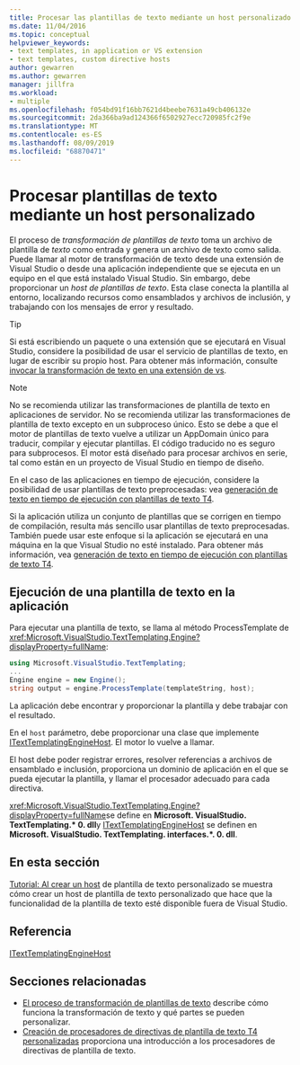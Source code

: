 ```yaml
---
title: Procesar las plantillas de texto mediante un host personalizado
ms.date: 11/04/2016
ms.topic: conceptual
helpviewer_keywords:
- text templates, in application or VS extension
- text templates, custom directive hosts
author: gewarren
ms.author: gewarren
manager: jillfra
ms.workload:
- multiple
ms.openlocfilehash: f054bd91f16bb7621d4beebe7631a49cb406132e
ms.sourcegitcommit: 2da366ba9ad124366f6502927ecc720985fc2f9e
ms.translationtype: MT
ms.contentlocale: es-ES
ms.lasthandoff: 08/09/2019
ms.locfileid: "68870471"
---
```

# <a name="process-text-templates-by-using-a-custom-host"></a>Procesar plantillas de texto mediante un host personalizado

El proceso de *transformación de plantillas de texto* toma un archivo de plantilla de *texto* como entrada y genera un archivo de texto como salida. Puede llamar al motor de transformación de texto desde una extensión de Visual Studio o desde una aplicación independiente que se ejecuta en un equipo en el que está instalado Visual Studio. Sin embargo, debe proporcionar un *host de plantillas de texto*. Esta clase conecta la plantilla al entorno, localizando recursos como ensamblados y archivos de inclusión, y trabajando con los mensajes de error y resultado.

> [!TIP]
> Si está escribiendo un paquete o una extensión que se ejecutará en Visual Studio, considere la posibilidad de usar el servicio de plantillas de texto, en lugar de escribir su propio host. Para obtener más información, consulte [invocar la transformación de texto en una extensión de vs](../modeling/invoking-text-transformation-in-a-vs-extension.md).

> [!NOTE]
> No se recomienda utilizar las transformaciones de plantilla de texto en aplicaciones de servidor. No se recomienda utilizar las transformaciones de plantilla de texto excepto en un subproceso único. Esto se debe a que el motor de plantillas de texto vuelve a utilizar un AppDomain único para traducir, compilar y ejecutar plantillas. El código traducido no es seguro para subprocesos. El motor está diseñado para procesar archivos en serie, tal como están en un proyecto de Visual Studio en tiempo de diseño.
>
> En el caso de las aplicaciones en tiempo de ejecución, considere la posibilidad de usar plantillas de texto preprocesadas: vea [generación de texto en tiempo de ejecución con plantillas de texto T4](../modeling/run-time-text-generation-with-t4-text-templates.md).

Si la aplicación utiliza un conjunto de plantillas que se corrigen en tiempo de compilación, resulta más sencillo usar plantillas de texto preprocesadas. También puede usar este enfoque si la aplicación se ejecutará en una máquina en la que Visual Studio no esté instalado. Para obtener más información, vea [generación de texto en tiempo de ejecución con plantillas de texto T4](../modeling/run-time-text-generation-with-t4-text-templates.md).

## <a name="execute-a-text-template-in-your-application"></a>Ejecución de una plantilla de texto en la aplicación

Para ejecutar una plantilla de texto, se llama al método ProcessTemplate de <xref:Microsoft.VisualStudio.TextTemplating.Engine?displayProperty=fullName>:

```csharp
using Microsoft.VisualStudio.TextTemplating;
...
Engine engine = new Engine();
string output = engine.ProcessTemplate(templateString, host);
```

 La aplicación debe encontrar y proporcionar la plantilla y debe trabajar con el resultado.

 En el `host` parámetro, debe proporcionar una clase que implemente [ITextTemplatingEngineHost](/previous-versions/visualstudio/visual-studio-2012/bb126505(v=vs.110)). El motor lo vuelve a llamar.

 El host debe poder registrar errores, resolver referencias a archivos de ensamblado e inclusión, proporciona un dominio de aplicación en el que se pueda ejecutar la plantilla, y llamar el procesador adecuado para cada directiva.

 <xref:Microsoft.VisualStudio.TextTemplating.Engine?displayProperty=fullName>se define en **Microsoft. VisualStudio. TextTemplating.\* 0. dll**y [ITextTemplatingEngineHost](/previous-versions/visualstudio/visual-studio-2012/bb126505(v=vs.110)) se definen en **Microsoft. VisualStudio. TextTemplating. interfaces.\*. 0. dll**.

## <a name="in-this-section"></a>En esta sección
 [Tutorial: Al crear un host](../modeling/walkthrough-creating-a-custom-text-template-host.md) de plantilla de texto personalizado se muestra cómo crear un host de plantilla de texto personalizado que hace que la funcionalidad de la plantilla de texto esté disponible fuera de Visual Studio.

## <a name="reference"></a>Referencia
 [ITextTemplatingEngineHost](/previous-versions/visualstudio/visual-studio-2012/bb126505(v=vs.110))

## <a name="related-sections"></a>Secciones relacionadas

- [El proceso de transformación de plantillas de texto](../modeling/the-text-template-transformation-process.md) describe cómo funciona la transformación de texto y qué partes se pueden personalizar.
- [Creación de procesadores de directivas de plantilla de texto T4 personalizadas](../modeling/creating-custom-t4-text-template-directive-processors.md) proporciona una introducción a los procesadores de directivas de plantilla de texto.